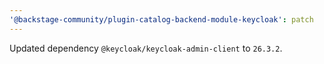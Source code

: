 ```yaml
---
'@backstage-community/plugin-catalog-backend-module-keycloak': patch
---
```


Updated dependency `@keycloak/keycloak-admin-client` to `26.3.2`.
